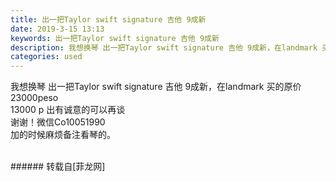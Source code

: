 ```yaml
---
title: 出一把Taylor swift signature 吉他 9成新
date: 2019-3-15 13:13
keywords: 出一把Taylor swift signature 吉他 9成新
description: 我想换琴 出一把Taylor swift signature 吉他 9成新，在landmark 买的原价23000peso13000 p 出有诚意的可以再谈谢谢！微信Co10051990 加的时候麻烦备注看琴的。
categories: used
---
```

<td class="t_f" id="postmessage_3229444">

我想换琴 出一把Taylor swift signature 吉他 9成新，在landmark 买的原价23000peso<br/>
13000 p 出有诚意的可以再谈<br/>
谢谢！微信Co10051990 <br/>
加的时候麻烦备注看琴的。<br/>
<br/>
</td>
###### 转载自[菲龙网]